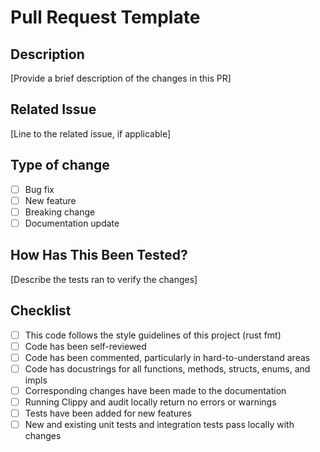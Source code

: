 # Pull Request Template

## Description

[Provide a brief description of the changes in this PR]

## Related Issue

[Line to the related issue, if applicable]

## Type of change

- [ ] Bug fix
- [ ] New feature
- [ ] Breaking change
- [ ] Documentation update

## How Has This Been Tested?

[Describe the tests ran to verify the changes]

## Checklist

- [ ] This code follows the style guidelines of this project (rust fmt)
- [ ] Code has been self-reviewed
- [ ] Code has been commented, particularly in hard-to-understand areas
- [ ] Code has docustrings for all functions, methods, structs, enums, and impls
- [ ] Corresponding changes have been made to the documentation
- [ ] Running Clippy and audit locally return no errors or warnings
- [ ] Tests have been added for new features
- [ ] New and existing unit tests and integration tests pass locally with changes
